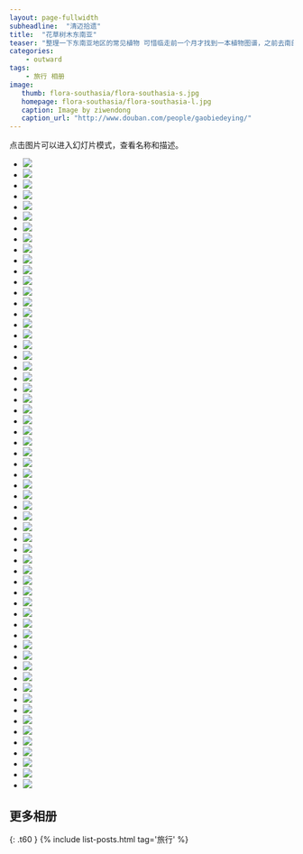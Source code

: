 ```yaml
---
layout: page-fullwidth
subheadline:  "清迈拾遗"
title:  "花草树木东南亚"
teaser: "整理一下东南亚地区的常见植物 可惜临走前一个月才找到一本植物图谱，之前去南部旅行见过的很多植物未能留下影像，只能把重点放在泰国北部了。 如果以后有看到更多，再慢慢添加。 另外，没有单反，卡片机只能挣扎成这样了……"
categories:
    - outward
tags:
    - 旅行 相册
image:
   thumb: flora-southasia/flora-southasia-s.jpg
   homepage: flora-southasia/flora-southasia-l.jpg
   caption: Image by ziwendong
   caption_url: "http://www.douban.com/people/gaobiedeying/"
---
```


点击图片可以进入幻灯片模式，查看名称和描述。

<ul class="clearing-thumbs small-block-grid-3" data-clearing> 
  <li><a href="{{ site.url }}/images/flora-southasia/flora-southasia (1)"><img  data-caption="凤凰木 Delonix regia 豆科凤凰木属，极常见，近期（4－5月）正盛开。" class="th" src="{{ site.url }}/images/flora-southasia/flora-southasia (1)"></a></li>
  <li><a href="{{ site.url }}/images/flora-southasia/flora-southasia (2)"><img  data-caption="凤凰木的花。风吹过时花落如雨。" class="th" src="{{ site.url }}/images/flora-southasia/flora-southasia (2)"></a></li>
  <li><a href="{{ site.url }}/images/flora-southasia/flora-southasia (3)"><img  data-caption="凤凰木近景。可以看到羽状复叶。豆科植物的特征之一。" class="th" src="{{ site.url }}/images/flora-southasia/flora-southasia (3)"></a></li>
  <li><a href="{{ site.url }}/images/flora-southasia/flora-southasia (4)"><img  data-caption="阿勃勒 Cassia fistula 常见行道树，同样是近期（4－5月）清迈盛开中的行道树。 泰国国花，在当地称 Dok Khuen，花的黄色象征泰国王室。" class="th" src="{{ site.url }}/images/flora-southasia/flora-southasia (4)"></a></li>
  <li><a href="{{ site.url }}/images/flora-southasia/flora-southasia (5)"><img  data-caption="阿勃勒花近景。总状花序。花丝很长，呈钩状。" class="th" src="{{ site.url }}/images/flora-southasia/flora-southasia (5)"></a></li>
  <li><a href="{{ site.url }}/images/flora-southasia/flora-southasia (6)"><img  data-caption="阿勃勒的另一个俗名是腊肠树或者猪肠豆，因为豆荚看上去非常像腊肠。" class="th" src="{{ site.url }}/images/flora-southasia/flora-southasia (6)"></a></li>
  <li><a href="{{ site.url }}/images/flora-southasia/flora-southasia (7)"><img  data-caption="龙脑香树 Dipterocarpus alatus 种子很有趣，有两片翅膀，落下时是旋转降落的。" class="th" src="{{ site.url }}/images/flora-southasia/flora-southasia (7)"></a></li>
  <li><a href="{{ site.url }}/images/flora-southasia/flora-southasia (8)"><img  data-caption="龙脑香树很高大，只能远远拍一张了。" class="th" src="{{ site.url }}/images/flora-southasia/flora-southasia (8)"></a></li>
  <li><a href="{{ site.url }}/images/flora-southasia/flora-southasia (9)"><img  data-caption="清迈植物园的树木园门口，用龙脑香树的种子做了一个雕塑。新鲜掉落的种子是绿色的，翅膀是红色的。" class="th" src="{{ site.url }}/images/flora-southasia/flora-southasia (9)"></a></li>
  <li><a href="{{ site.url }}/images/flora-southasia/flora-southasia (10)"><img  data-caption="龙脑香树剥开后的种子。油脂丰富，可以榨油食用。有些种子落下时已经是空心的了，估计是一些昆虫把种子吃掉了。" class="th" src="{{ site.url }}/images/flora-southasia/flora-southasia (10)"></a></li>
  <li><a href="{{ site.url }}/images/flora-southasia/flora-southasia (11)"><img  data-caption="马占相思树的种子 Acacia mangium 照片摄于帕延岛。当时还不知道这种树的名字。水牛湾旁边的小山坡上遍布这种树，路上到处都是它们奇怪的种子。所以留下来了一张照片。" class="th" src="{{ site.url }}/images/flora-southasia/flora-southasia (11)"></a></li>
  <li><a href="{{ site.url }}/images/flora-southasia/flora-southasia (12)"><img  data-caption="使君子 Quisqualis indica 泰国人家里常见的绿化植物，这是其中一种" class="th" src="{{ site.url }}/images/flora-southasia/flora-southasia (12)"></a></li>
  <li><a href="{{ site.url }}/images/flora-southasia/flora-southasia (13)"><img  data-caption="另一种使君子 花瓣比较多，色彩是混杂的，应该是改良后的品种" class="th" src="{{ site.url }}/images/flora-southasia/flora-southasia (13)"></a></li>
  <li><a href="{{ site.url }}/images/flora-southasia/flora-southasia (14)"><img  data-caption="不是很确定 似乎应该是仙丹花 Ixora odorata 中的一种 同样常见，目前正盛开。" class="th" src="{{ site.url }}/images/flora-southasia/flora-southasia (14)"></a></li>
  <li><a href="{{ site.url }}/images/flora-southasia/flora-southasia (15)"><img  data-caption="大花紫薇 Lagerstroemia speciosa 同样是4－5月清迈盛开中的常见行道树" class="th" src="{{ site.url }}/images/flora-southasia/flora-southasia (15)"></a></li>
  <li><a href="{{ site.url }}/images/flora-southasia/flora-southasia (16)"><img  data-caption="水鬼蕉 Hymenocallis 又称蜘蛛兰，但实际上既不是芭蕉属，也不是兰属，而是石蒜属。 在清迈护城河一带背阴的路边可以见到，也算路边绿化带很有特色的植物。 按理说长得这么妖娆应该藏在深山才对，我一开始简直怀疑它是传说中的魔鬼兰了。。。" class="th" src="{{ site.url }}/images/flora-southasia/flora-southasia (16)"></a></li>
  <li><a href="{{ site.url }}/images/flora-southasia/flora-southasia (17)"><img  data-caption="某种红树的巨大种子，可是查了很久也没查到到底是哪种红树。 种子不仅大，而且很重，还是梭形，这样从树上落下来时才会埋进土里足够深，以便发芽生长。" class="th" src="{{ site.url }}/images/flora-southasia/flora-southasia (17)"></a></li>
  <li><a href="{{ site.url }}/images/flora-southasia/flora-southasia (18)"><img  data-caption="红树林边缘。" class="th" src="{{ site.url }}/images/flora-southasia/flora-southasia (18)"></a></li>
  <li><a href="{{ site.url }}/images/flora-southasia/flora-southasia (19)"><img  data-caption="诡异植物腰果～ 不过其实这个大家以前应该也都看到过。 唯一比较值得说的是，其实种子上面的果实部分也是可以吃的，而且是非常浓郁甜蜜的奶香，只是我尝的那颗还有些涩。 成熟季节整座岛上落得满地都是，所以空气里都弥漫着香气，熏得人晕晕的～" class="th" src="{{ site.url }}/images/flora-southasia/flora-southasia (19)"></a></li>
  <li><a href="{{ site.url }}/images/flora-southasia/flora-southasia (20)"><img  data-caption="满地黄色的都是腰果" class="th" src="{{ site.url }}/images/flora-southasia/flora-southasia (20)"></a></li>
  <li><a href="{{ site.url }}/images/flora-southasia/flora-southasia (21)"><img  data-caption="这是尚未成熟的腰果，一开始种子是比果实大的哈～" class="th" src="{{ site.url }}/images/flora-southasia/flora-southasia (21)"></a></li>
  <li><a href="{{ site.url }}/images/flora-southasia/flora-southasia (22)"><img  data-caption="垂花蝎尾蕉 Heliconiaceae rostrata 常见园林植物，4－5月盛开" class="th" src="{{ site.url }}/images/flora-southasia/flora-southasia (22)"></a></li>
  <li><a href="{{ site.url }}/images/flora-southasia/flora-southasia (23)"><img  data-caption="佛肚树，又称珊瑚油桐 Jatropha podagrica 小花确实很像珊瑚呐～" class="th" src="{{ site.url }}/images/flora-southasia/flora-southasia (23)"></a></li>
  <li><a href="{{ site.url }}/images/flora-southasia/flora-southasia (24)"><img  data-caption="小天堂鸟花 同样是赫蕉属" class="th" src="{{ site.url }}/images/flora-southasia/flora-southasia (24)"></a></li>
  <li><a href="{{ site.url }}/images/flora-southasia/flora-southasia (25)"><img  data-caption="虎刺梅 Euphorbia milii 和平常见到的不太一样，不知是否因为无人打理。" class="th" src="{{ site.url }}/images/flora-southasia/flora-southasia (25)"></a></li>
  <li><a href="{{ site.url }}/images/flora-southasia/flora-southasia (26)"><img  data-caption="对叶榕 Ficus hispida 对生叶，其实很好认。" class="th" src="{{ site.url }}/images/flora-southasia/flora-southasia (26)"></a></li>
  <li><a href="{{ site.url }}/images/flora-southasia/flora-southasia (27)"><img  data-caption="仍然是对叶榕，另一个特征是树干上可以看到果实生长在树干生出来的下垂枝上。" class="th" src="{{ site.url }}/images/flora-southasia/flora-southasia (27)"></a></li>
  <li><a href="{{ site.url }}/images/flora-southasia/flora-southasia (28)"><img  data-caption="紫矿 Butea monosperma 叶片形状很独特，同样不难认。但很遗憾花期过了，其实花型很美。" class="th" src="{{ site.url }}/images/flora-southasia/flora-southasia (28)"></a></li>
  <li><a href="{{ site.url }}/images/flora-southasia/flora-southasia (29)"><img  data-caption="香龙血树 dracaena fragrans 很高大，这株至少三米" class="th" src="{{ site.url }}/images/flora-southasia/flora-southasia (29)"></a></li>
  <li><a href="{{ site.url }}/images/flora-southasia/flora-southasia (30)"><img  data-caption="书带木 Clusia rosea 很漂亮的叶子，有点儿萌萌的。可惜还没有看到结果实。" class="th" src="{{ site.url }}/images/flora-southasia/flora-southasia (30)"></a></li>
  <li><a href="{{ site.url }}/images/flora-southasia/flora-southasia (31)"><img  data-caption="松萝 Tillandsia usneoides 在南方超级常见的园林植物，被我这个无知的北方人误认为菟丝子很久，真是太冤枉它了… 稍后上菟丝子的照片，其实一比较就发现它长得还是太人畜无害了。" class="th" src="{{ site.url }}/images/flora-southasia/flora-southasia (31)"></a></li>
  <li><a href="{{ site.url }}/images/flora-southasia/flora-southasia (32)"><img  data-caption="省藤 Calamus 棕榈科植物 非常典型的热带植物，看上去生长力超顽强，但也同时充满危险。茎杆上尖刺密布，看到它就可以明白为什么热带丛林并不是那么鸟语花香的地方了。" class="th" src="{{ site.url }}/images/flora-southasia/flora-southasia (32)"></a></li>
  <li><a href="{{ site.url }}/images/flora-southasia/flora-southasia (33)"><img  data-caption="省藤的细节。仔细看可以看到尖刺，这还是非常温和的，下端主茎简直像狼牙棒好么… 我用手指试了一下，钉子一样锐利坚硬" class="th" src="{{ site.url }}/images/flora-southasia/flora-southasia (33)"></a></li>
  <li><a href="{{ site.url }}/images/flora-southasia/flora-southasia (34)"><img  data-caption="某种火炬姜 Etlingera pavienana 花开时应该会很美，遗憾没赶上花期。" class="th" src="{{ site.url }}/images/flora-southasia/flora-southasia (34)"></a></li>
  <li><a href="{{ site.url }}/images/flora-southasia/flora-southasia (35)"><img  data-caption="红花羊蹄甲 Bauhinia purpurea 和紫荆花一样是羊蹄甲属，但是是另一个品种。 不过看叶子都一样啦，奇形怪状的很好认。" class="th" src="{{ site.url }}/images/flora-southasia/flora-southasia (35)"></a></li>
  <li><a href="{{ site.url }}/images/flora-southasia/flora-southasia (36)"><img  data-caption="艳山姜 Alpinia zerumbet 花已经有些落了，但细看还是很美。" class="th" src="{{ site.url }}/images/flora-southasia/flora-southasia (36)"></a></li>
  <li><a href="{{ site.url }}/images/flora-southasia/flora-southasia (37)"><img  data-caption="菟丝子 Cuscuta 没有开花，看不出来是菟丝子中的哪一种。纯看样子就透着邪气～" class="th" src="{{ site.url }}/images/flora-southasia/flora-southasia (37)"></a></li>
  <li><a href="{{ site.url }}/images/flora-southasia/flora-southasia (38)"><img  data-caption="罗望子，又称酸豆 tamarindus indica 所结的种子就是通常说的酸角。之前一直不知道原来花是这么美，只是太小了，生长在高大的树上很容易错过。" class="th" src="{{ site.url }}/images/flora-southasia/flora-southasia (38)"></a></li>
  <li><a href="{{ site.url }}/images/flora-southasia/flora-southasia (39)"><img  data-caption="罗望子树，非常高大" class="th" src="{{ site.url }}/images/flora-southasia/flora-southasia (39)"></a></li>
  <li><a href="{{ site.url }}/images/flora-southasia/flora-southasia (40)"><img  data-caption="珊瑚花的叶子 Jatropha multifida 花已经落了，和前面的珊瑚油桐花非常像，它们都是大戟科麻风树属，只是叶子是另一种形状，差别很大。" class="th" src="{{ site.url }}/images/flora-southasia/flora-southasia (40)"></a></li>
  <li><a href="{{ site.url }}/images/flora-southasia/flora-southasia (41)"><img  data-caption="珊瑚花树很高，如果不查名字，完全想不到和珊瑚油桐这么相似。" class="th" src="{{ site.url }}/images/flora-southasia/flora-southasia (41)"></a></li>
  <li><a href="{{ site.url }}/images/flora-southasia/flora-southasia (42)"><img  data-caption="红花蕊木 Kopsia fruticosa 很清秀的小花，拍的时候并不知道是什么，没想到回来很快就查到了。也许是名字起得太贴切了吧。" class="th" src="{{ site.url }}/images/flora-southasia/flora-southasia (42)"></a></li>
  <li><a href="{{ site.url }}/images/flora-southasia/flora-southasia (43)"><img  data-caption="泰国青柠 Citrus hystrix 体积比平常我们吃的青柠还要小，但气味非常清新。" class="th" src="{{ site.url }}/images/flora-southasia/flora-southasia (43)"></a></li>
  <li><a href="{{ site.url }}/images/flora-southasia/flora-southasia (44)"><img  data-caption="同样还是泰国青柠，捡了几颗回家做柠檬水，很小，但味道很浓郁。" class="th" src="{{ site.url }}/images/flora-southasia/flora-southasia (44)"></a></li>
  <li><a href="{{ site.url }}/images/flora-southasia/flora-southasia (45)"><img  data-caption="五层龙 Salacia chinensis 红色的果实，据说可以吃，不过作为食物过敏严重的人，鉴于野生青柠都有反应，这个我就不试了。。。" class="th" src="{{ site.url }}/images/flora-southasia/flora-southasia (45)"></a></li>
  <li><a href="{{ site.url }}/images/flora-southasia/flora-southasia (46)"><img  data-caption="这个是桑葚 Fructus mori ，而不是我一开始以为的覆盆子。 虽然植株比较矮，但是枝条上并没有绒毛和硬刺。 记得曾在皖南山区看到过类似的植物，那个才是覆盆子，只是不记得有刺了。 果实已经熟透了，可惜怕过敏，还是不敢吃。" class="th" src="{{ site.url }}/images/flora-southasia/flora-southasia (46)"></a></li>
  <li><a href="{{ site.url }}/images/flora-southasia/flora-southasia (47)"><img  data-caption="原来这个叫木鳖果（Momordica cochinchinensis） 长得让我想起那种带刺的玩具弹力球。。。 虽然非常希望它能掉下来方便我看看细节，但它仍然稳稳的高挂。卡片机只能拍成这样了。" class="th" src="{{ site.url }}/images/flora-southasia/flora-southasia (47)"></a></li>
  <li><a href="{{ site.url }}/images/flora-southasia/flora-southasia (48)"><img  data-caption="这张是全景，橙色的是瓜，藤蔓是缠绕在别的树的树干上的。" class="th" src="{{ site.url }}/images/flora-southasia/flora-southasia (48)"></a></li>
  <li><a href="{{ site.url }}/images/flora-southasia/flora-southasia (49)"><img  data-caption="同样求名。 长得很好看，貌似也很好吃，但是实在不知道是什么果？" class="th" src="{{ site.url }}/images/flora-southasia/flora-southasia (49)"></a></li>
  <li><a href="{{ site.url }}/images/flora-southasia/flora-southasia (50)"><img  data-caption="旋花羊角拗（Strophanthus gratus），花型很美，但隐隐的又有点儿邪气～" class="th" src="{{ site.url }}/images/flora-southasia/flora-southasia (50)"></a></li>
  <li><a href="{{ site.url }}/images/flora-southasia/flora-southasia (51)"><img  data-caption="炮弹树（Couroupita guianensis） 老茎生花植物 花蕊长得非常适合昆虫传粉，自然选择的又一个杰作～" class="th" src="{{ site.url }}/images/flora-southasia/flora-southasia (51)"></a></li>
  <li><a href="{{ site.url }}/images/flora-southasia/flora-southasia (52)"><img  data-caption="炮弹树和它炮弹一样的果实。" class="th" src="{{ site.url }}/images/flora-southasia/flora-southasia (52)"></a></li>
  <li><a href="{{ site.url }}/images/flora-southasia/flora-southasia (53)"><img  data-caption="粉叶金花（Mussaenda hybrida） 中心黄色的小花才是花，很快会凋落。周围粉色的其实是萼片。 " class="th" src="{{ site.url }}/images/flora-southasia/flora-southasia (53)"></a></li>
  <li><a href="{{ site.url }}/images/flora-southasia/flora-southasia (54)"><img  data-caption="粉叶金花 这个刚长出来，看上去好像一只小蝴蝶" class="th" src="{{ site.url }}/images/flora-southasia/flora-southasia (54)"></a></li>
  <li><a href="{{ site.url }}/images/flora-southasia/flora-southasia (55)"><img  data-caption="樱麒麟（Pereskia bleo），果实很奇特，这株花是红色，但也有紫色的。 如果不查根本想不到这也是仙人掌科的植物，只是属于叶仙人掌属，并不像通常印象中的多肉植物，而更像是灌木。我拍照的这株有近三米高，我还以为是树。。。" class="th" src="{{ site.url }}/images/flora-southasia/flora-southasia (55)"></a></li>
  <li><a href="{{ site.url }}/images/flora-southasia/flora-southasia (56)"><img  data-caption="樱麒麟的果实～ 长得非常萌！" class="th" src="{{ site.url }}/images/flora-southasia/flora-southasia (56)"></a></li>
  <li><a href="{{ site.url }}/images/flora-southasia/flora-southasia (57)"><img  data-caption="求名～ 很美的小花，要走近了才看得到，开 在Wat Umong寺图书馆门前的花坛里，很有禅意。" class="th" src="{{ site.url }}/images/flora-southasia/flora-southasia (57)"></a></li>
  <li><a href="{{ site.url }}/images/flora-southasia/flora-southasia (58)"><img  data-caption="求名。 好希望能在国内养啊～" class="th" src="{{ site.url }}/images/flora-southasia/flora-southasia (58)"></a></li>
  <li><a href="{{ site.url }}/images/flora-southasia/flora-southasia (59)"><img  data-caption="香苹婆 （Sterculia foetida） 这张拍于Ayutthaya，但整个泰国境内都比较常见。另有一种覆绒毛的，是家麻树。" class="th" src="{{ site.url }}/images/flora-southasia/flora-southasia (59)"></a></li>
  
</ul>




## 更多相册
{: .t60 }
{% include list-posts.html tag='旅行' %}



